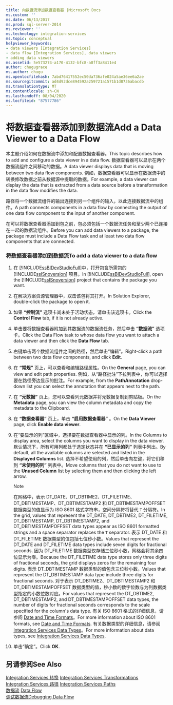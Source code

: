 ```yaml
---
title: 向数据流添加数据查看器 |Microsoft Docs
ms.custom: ''
ms.date: 06/13/2017
ms.prod: sql-server-2014
ms.reviewer: ''
ms.technology: integration-services
ms.topic: conceptual
helpviewer_keywords:
- data viewers [Integration Services]
- data flow [Integration Services], data viewers
- adding data viewers
ms.assetid: 5e573274-a170-4132-bfc8-a8ff3a8411e4
author: chugugrace
ms.author: chugu
ms.openlocfilehash: 7abd76417552ec50da736afe024a5ae36ee6a2ae
ms.sourcegitcommit: ad4d92dce894592a259721a1571b1d8736abacdb
ms.translationtype: MT
ms.contentlocale: zh-CN
ms.lasthandoff: 08/04/2020
ms.locfileid: "87577786"
---
```

# <a name="add-a-data-viewer-to-a-data-flow"></a><span data-ttu-id="01963-102">将数据查看器添加到数据流</span><span class="sxs-lookup"><span data-stu-id="01963-102">Add a Data Viewer to a Data Flow</span></span>
  <span data-ttu-id="01963-103">本主题介绍如何在数据流中添加和配置数据查看器。</span><span class="sxs-lookup"><span data-stu-id="01963-103">This topic describes how to add and configure a data viewer in a data flow.</span></span> <span data-ttu-id="01963-104">数据查看器可以显示在两个数据流组件之间移动的数据。</span><span class="sxs-lookup"><span data-stu-id="01963-104">A data viewer displays data that is moving between two data flow components.</span></span> <span data-ttu-id="01963-105">例如，数据查看器可以显示在数据流中的转换修改数据之前从数据源中提取的数据。</span><span class="sxs-lookup"><span data-stu-id="01963-105">For example, a data viewer can display the data that is extracted from a data source before a transformation in the data flow modifies the data.</span></span>  
  
 <span data-ttu-id="01963-106">路径将一个数据流组件的输出连接到另一个组件的输入，以此连接数据流中的组件。</span><span class="sxs-lookup"><span data-stu-id="01963-106">A path connects components in a data flow by connecting the output of one data flow component to the input of another component.</span></span>  
  
 <span data-ttu-id="01963-107">在可以将数据查看器添加到包之前，包必须包括一个数据流任务和至少两个已连接在一起的数据流组件。</span><span class="sxs-lookup"><span data-stu-id="01963-107">Before you can add data viewers to a package, the package must include a Data Flow task and at least two data flow components that are connected.</span></span>  
  
### <a name="to-add-a-data-viewer-to-a-data-flow"></a><span data-ttu-id="01963-108">将数据查看器添加到数据流</span><span class="sxs-lookup"><span data-stu-id="01963-108">To add a data viewer to a data flow</span></span>  
  
1.  <span data-ttu-id="01963-109">在 [!INCLUDE[ssBIDevStudioFull](../includes/ssbidevstudiofull-md.md)]中，打开包含所需包的 [!INCLUDE[ssISnoversion](../includes/ssisnoversion-md.md)] 项目。</span><span class="sxs-lookup"><span data-stu-id="01963-109">In [!INCLUDE[ssBIDevStudioFull](../includes/ssbidevstudiofull-md.md)], open the [!INCLUDE[ssISnoversion](../includes/ssisnoversion-md.md)] project that contains the package you want.</span></span>  
  
2.  <span data-ttu-id="01963-110">在解决方案资源管理器中，双击该包将其打开。</span><span class="sxs-lookup"><span data-stu-id="01963-110">In Solution Explorer, double-click the package to open it.</span></span>  
  
3.  <span data-ttu-id="01963-111">如果 **“控制流”** 选项卡尚未处于活动状态，请单击该选项卡。</span><span class="sxs-lookup"><span data-stu-id="01963-111">Click the **Control Flow** tab, if it is not already active.</span></span>  
  
4.  <span data-ttu-id="01963-112">单击要将数据查看器附加到其数据流的数据流任务，然后单击 **“数据流”** 选项卡。</span><span class="sxs-lookup"><span data-stu-id="01963-112">Click the Data Flow task to whose data flow you want to attach a data viewer and then click the **Data Flow** tab.</span></span>  
  
5.  <span data-ttu-id="01963-113">右键单击两个数据流组件之间的路径，然后单击“编辑”。</span><span class="sxs-lookup"><span data-stu-id="01963-113">Right-click a path between two data flow components, and click **Edit**.</span></span>  
  
6.  <span data-ttu-id="01963-114">在 **“常规”** 页上，可以查看和编辑路径属性。</span><span class="sxs-lookup"><span data-stu-id="01963-114">On the **General** page, you can view and edit path properties.</span></span> <span data-ttu-id="01963-115">例如，从“路径批注”下拉列表中，你可以选择要在路径旁边显示的批注。</span><span class="sxs-lookup"><span data-stu-id="01963-115">For example, from the **PathAnnotation** drop-down list you can select the annotation that appears next to the path.</span></span>  
  
7.  <span data-ttu-id="01963-116">在 **“元数据”** 页上，您可以查看列元数据并将元数据复制到剪贴板。</span><span class="sxs-lookup"><span data-stu-id="01963-116">On the **Metadata** page, you can view the column metadata and copy the metadata to the Clipboard.</span></span>  
  
8.  <span data-ttu-id="01963-117">在 **“数据查看器”** 页上，单击 **“启用数据查看器”** 。</span><span class="sxs-lookup"><span data-stu-id="01963-117">On the **Data Viewer** page, click **Enable data viewer**.</span></span>  
  
9. <span data-ttu-id="01963-118">在“要显示的列”区域中，选择要在数据查看器中显示的列。</span><span class="sxs-lookup"><span data-stu-id="01963-118">In the Columns to display area, select the columns you want to display in the data viewer.</span></span> <span data-ttu-id="01963-119">默认情况下，所有可用列都处于选定状态并在 **“已显示的列”** 列表中列出。</span><span class="sxs-lookup"><span data-stu-id="01963-119">By default, all the available columns are selected and listed in the **Displayed Columns** list.</span></span> <span data-ttu-id="01963-120">选择不希望使用的列，然后单击向左键，将它们移到 **“未使用的列”** 列表中。</span><span class="sxs-lookup"><span data-stu-id="01963-120">Move columns that you do not want to use to the **Unused Column** list by selecting them and then clicking the left arrow.</span></span>  
  
    > [!NOTE]  
    >  <span data-ttu-id="01963-121">在网格中，表示 DT_DATE、DT_DBTIME2、DT_FILETIME、DT_DBTIMESTAMP、DT_DBTIMESTAMP2 和 DT_DBTIMESTAMPOFFSET 数据类型的值显示为 ISO 8601 格式字符串，空间分隔符将替代 `T` 分隔符。</span><span class="sxs-lookup"><span data-stu-id="01963-121">In the grid, values that represent the DT_DATE, DT_DBTIME2, DT_FILETIME, DT_DBTIMESTAMP, DT_DBTIMESTAMP2, and DT_DBTIMESTAMPOFFSET data types appear as ISO 8601 formatted strings and a space separator replaces the `T` separator.</span></span> <span data-ttu-id="01963-122">表示 DT_DATE 和 DT_FILETIME 数据类型的值包括七位秒小数。</span><span class="sxs-lookup"><span data-stu-id="01963-122">Values that represent the DT_DATE and DT_FILETIME data types include seven digits for fractional seconds.</span></span> <span data-ttu-id="01963-123">因为 DT_FILETIME 数据类型仅存储三位秒小数，网格会将其余四位显示为零。</span><span class="sxs-lookup"><span data-stu-id="01963-123">Because the DT_FILETIME data type stores only three digits of fractional seconds, the grid displays zeros for the remaining four digits.</span></span> <span data-ttu-id="01963-124">表示 DT_DBTIMESTAMP 数据类型的值包含三位秒小数。</span><span class="sxs-lookup"><span data-stu-id="01963-124">Values that represent the DT_DBTIMESTAMP data type include three digits for fractional seconds.</span></span> <span data-ttu-id="01963-125">对于表示 DT_DBTIME2、DT_DBTIMESTAMP2 和 DT_DBTIMESTAMPOFFSET 数据类型的值，秒小数的数字位数与为列数据类型指定的小数位数对应。</span><span class="sxs-lookup"><span data-stu-id="01963-125">For values that represent the DT_DBTIME2, DT_DBTIMESTAMP2, and DT_DBTIMESTAMPOFFSET data types, the number of digits for fractional seconds corresponds to the scale specified for the column's data type.</span></span> <span data-ttu-id="01963-126">有关 ISO 8601 格式的详细信息，请参阅 [Date and Time Formats](../../2014/integration-services/date-and-time-formats.md)。</span><span class="sxs-lookup"><span data-stu-id="01963-126">For more information about ISO 8601 formats, see [Date and Time Formats](../../2014/integration-services/date-and-time-formats.md).</span></span> <span data-ttu-id="01963-127">有关数据类型的详细信息，请参阅 [Integration Services Data Types](data-flow/integration-services-data-types.md)。</span><span class="sxs-lookup"><span data-stu-id="01963-127">For more information about data types, see [Integration Services Data Types](data-flow/integration-services-data-types.md).</span></span>  
  
10. <span data-ttu-id="01963-128">单击“确定”。</span><span class="sxs-lookup"><span data-stu-id="01963-128">Click **OK**.</span></span>  
  
## <a name="see-also"></a><span data-ttu-id="01963-129">另请参阅</span><span class="sxs-lookup"><span data-stu-id="01963-129">See Also</span></span>  
 <span data-ttu-id="01963-130">[Integration Services 转换](data-flow/transformations/integration-services-transformations.md) </span><span class="sxs-lookup"><span data-stu-id="01963-130">[Integration Services Transformations](data-flow/transformations/integration-services-transformations.md) </span></span>  
 <span data-ttu-id="01963-131">[Integration Services 路径](data-flow/integration-services-paths.md) </span><span class="sxs-lookup"><span data-stu-id="01963-131">[Integration Services Paths](data-flow/integration-services-paths.md) </span></span>  
 <span data-ttu-id="01963-132">[数据流](data-flow/data-flow.md) </span><span class="sxs-lookup"><span data-stu-id="01963-132">[Data Flow](data-flow/data-flow.md) </span></span>  
 [<span data-ttu-id="01963-133">调试数据流</span><span class="sxs-lookup"><span data-stu-id="01963-133">Debugging Data Flow</span></span>](troubleshooting/debugging-data-flow.md)  
  
  
